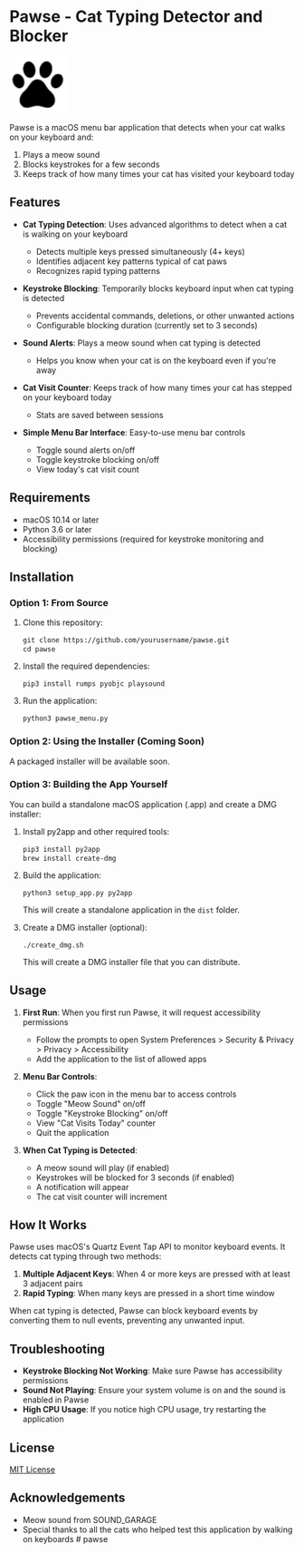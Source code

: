 # Pawse - Cat Typing Detector and Blocker

<img src="pawse_icon.png" alt="Pawse Icon" width="100"/>

Pawse is a macOS menu bar application that detects when your cat walks on your keyboard and:
1. Plays a meow sound
2. Blocks keystrokes for a few seconds
3. Keeps track of how many times your cat has visited your keyboard today

## Features

- **Cat Typing Detection**: Uses advanced algorithms to detect when a cat is walking on your keyboard
  - Detects multiple keys pressed simultaneously (4+ keys)
  - Identifies adjacent key patterns typical of cat paws
  - Recognizes rapid typing patterns

- **Keystroke Blocking**: Temporarily blocks keyboard input when cat typing is detected
  - Prevents accidental commands, deletions, or other unwanted actions
  - Configurable blocking duration (currently set to 3 seconds)

- **Sound Alerts**: Plays a meow sound when cat typing is detected
  - Helps you know when your cat is on the keyboard even if you're away

- **Cat Visit Counter**: Keeps track of how many times your cat has stepped on your keyboard today
  - Stats are saved between sessions

- **Simple Menu Bar Interface**: Easy-to-use menu bar controls
  - Toggle sound alerts on/off
  - Toggle keystroke blocking on/off
  - View today's cat visit count

## Requirements

- macOS 10.14 or later
- Python 3.6 or later
- Accessibility permissions (required for keystroke monitoring and blocking)

## Installation

### Option 1: From Source

1. Clone this repository:
   ```
   git clone https://github.com/yourusername/pawse.git
   cd pawse
   ```

2. Install the required dependencies:
   ```
   pip3 install rumps pyobjc playsound
   ```

3. Run the application:
   ```
   python3 pawse_menu.py
   ```

### Option 2: Using the Installer (Coming Soon)

A packaged installer will be available soon.

### Option 3: Building the App Yourself

You can build a standalone macOS application (.app) and create a DMG installer:

1. Install py2app and other required tools:
   ```
   pip3 install py2app
   brew install create-dmg
   ```

2. Build the application:
   ```
   python3 setup_app.py py2app
   ```
   This will create a standalone application in the `dist` folder.

3. Create a DMG installer (optional):
   ```
   ./create_dmg.sh
   ```
   This will create a DMG installer file that you can distribute.

## Usage

1. **First Run**: When you first run Pawse, it will request accessibility permissions
   - Follow the prompts to open System Preferences > Security & Privacy > Privacy > Accessibility
   - Add the application to the list of allowed apps

2. **Menu Bar Controls**:
   - Click the paw icon in the menu bar to access controls
   - Toggle "Meow Sound" on/off
   - Toggle "Keystroke Blocking" on/off
   - View "Cat Visits Today" counter
   - Quit the application

3. **When Cat Typing is Detected**:
   - A meow sound will play (if enabled)
   - Keystrokes will be blocked for 3 seconds (if enabled)
   - A notification will appear
   - The cat visit counter will increment

## How It Works

Pawse uses macOS's Quartz Event Tap API to monitor keyboard events. It detects cat typing through two methods:

1. **Multiple Adjacent Keys**: When 4 or more keys are pressed with at least 3 adjacent pairs
2. **Rapid Typing**: When many keys are pressed in a short time window

When cat typing is detected, Pawse can block keyboard events by converting them to null events, preventing any unwanted input.

## Troubleshooting

- **Keystroke Blocking Not Working**: Make sure Pawse has accessibility permissions
- **Sound Not Playing**: Ensure your system volume is on and the sound is enabled in Pawse
- **High CPU Usage**: If you notice high CPU usage, try restarting the application

## License

[MIT License](LICENSE)

## Acknowledgements

- Meow sound from SOUND_GARAGE
- Special thanks to all the cats who helped test this application by walking on keyboards # pawse
